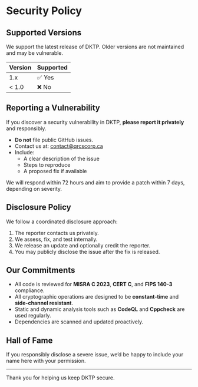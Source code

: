 # Security Policy

## Supported Versions

We support the latest release of DKTP. Older versions are not maintained and may be vulnerable.

| Version | Supported |
|---------|-----------|
| 1.x     | ✅ Yes     |
| < 1.0   | ❌ No      |

## Reporting a Vulnerability

If you discover a security vulnerability in DKTP, **please report it privately** and responsibly.

- **Do not** file public GitHub issues.
- Contact us at: [contact@qrcscorp.ca](mailto:contact@qrcscorp.ca)
- Include:
  - A clear description of the issue
  - Steps to reproduce
  - A proposed fix if available

We will respond within 72 hours and aim to provide a patch within 7 days, depending on severity.

## Disclosure Policy

We follow a coordinated disclosure approach:

1. The reporter contacts us privately.
2. We assess, fix, and test internally.
3. We release an update and optionally credit the reporter.
4. You may publicly disclose the issue after the fix is released.

## Our Commitments

- All code is reviewed for **MISRA C 2023**, **CERT C**, and **FIPS 140-3** compliance.
- All cryptographic operations are designed to be **constant-time** and **side-channel resistant**.
- Static and dynamic analysis tools such as **CodeQL** and **Cppcheck** are used regularly.
- Dependencies are scanned and updated proactively.

## Hall of Fame

If you responsibly disclose a severe issue, we’d be happy to include your name here with your permission.

---

Thank you for helping us keep DKTP secure.
